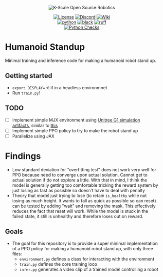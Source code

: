 <p align="center">
  <picture>
    <img alt="K-Scale Open Source Robotics" src="https://media.kscale.dev/kscale-open-source-header.png" style="max-width: 100%;">
  </picture>
</p>

<div align="center">

[![License](https://img.shields.io/badge/license-MIT-green)](https://github.com/kscalelabs/ksim/blob/main/LICENSE)
[![Discord](https://img.shields.io/discord/1224056091017478166)](https://discord.gg/k5mSvCkYQh)
[![Wiki](https://img.shields.io/badge/wiki-humanoids-black)](https://humanoids.wiki)
<br />
[![python](https://img.shields.io/badge/-Python_3.11-blue?logo=python&logoColor=white)](https://github.com/pre-commit/pre-commit)
[![black](https://img.shields.io/badge/Code%20Style-Black-black.svg?labelColor=gray)](https://black.readthedocs.io/en/stable/)
[![ruff](https://img.shields.io/badge/Linter-Ruff-red.svg?labelColor=gray)](https://github.com/charliermarsh/ruff)
<br />
[![Python Checks](https://github.com/kscalelabs/humanoid-standup/actions/workflows/test.yml/badge.svg)](https://github.com/kscalelabs/humanoid-standup/actions/workflows/test.yml)

</div>

# Humanoid Standup

Minimal training and inference code for making a humanoid robot stand up.

## Getting started
- `export DISPLAY=:0` if in a headless environmnet
- Run `train.py`!

## TODO

- [ ] Implement simple MJX environment using [Unitree G1 simulation artifacts](https://humanoids.wiki/w/Robot_Descriptions_List), similar to [this](https://gymnasium.farama.org/environments/mujoco/humanoid_standup)
- [ ] Implement simple PPO policy to try to make the robot stand up
- [ ] Parallelize using JAX

# Findings
- Low standard deviation for "overfitting test" does not work very well for PPO because need to converge upon actual solution. Cannot get to actual solution if do not explore a little. With that in mind, I think the model is generally getting too comfortable tricking the reward system by just losing as fast as posisble so doesn't have to deal with penalty
- Theory that model just trying to lose (to retain `is_healthy` while not losing as much height. It wants to fall as quick as possible so can reset) can be tested by adding "wait" and removing the mask. This effectively reduces the fact that reset will work. While the model is stuck in the failed state, it still is unhealthy and therefore loses out on reward.

## Goals

- The goal for this repository is to provide a super minimal implementation of a PPO policy for making a humanoid robot stand up, with only three files:
  - `environment.py` defines a class for interacting with the environment
  - `train.py` defines the core training loop
  - `infer.py` generates a video clip of a trained model controlling a robot
